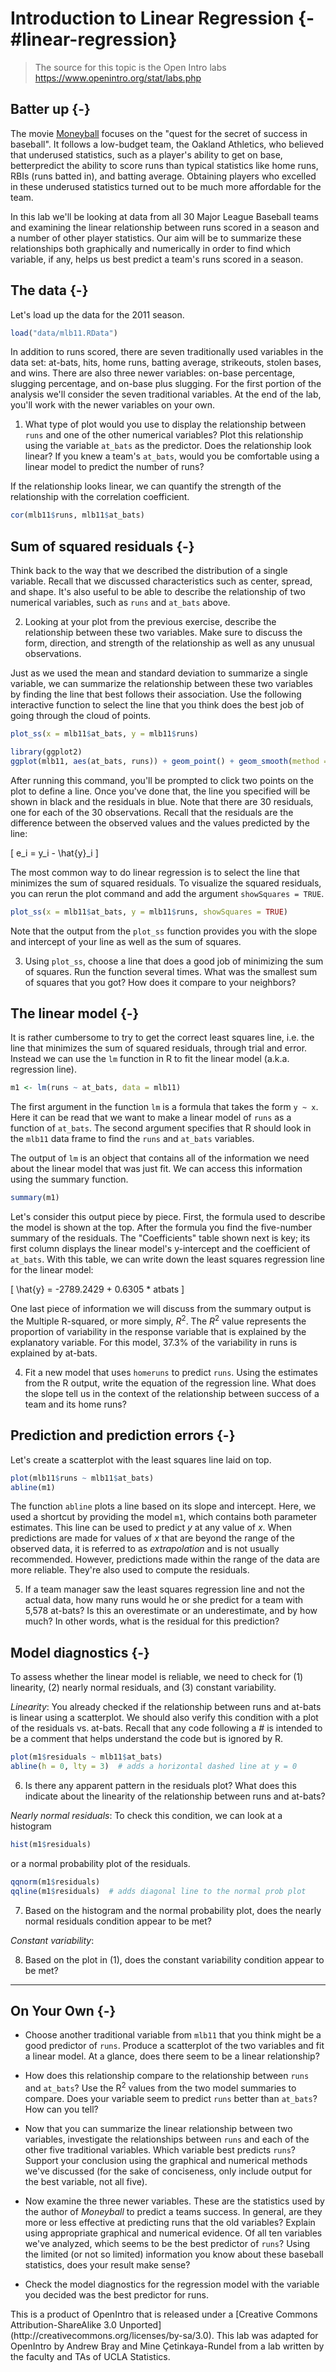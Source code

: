 
# Introduction to Linear Regression {-#linear-regression}

> The source for this topic is the Open Intro labs https://www.openintro.org/stat/labs.php

## Batter up {-}

The movie [Moneyball](http://en.wikipedia.org/wiki/Moneyball_(film)) focuses on
the "quest for the secret of success in baseball". It follows a low-budget team, 
the Oakland Athletics, who believed that underused statistics, such as a player's 
ability to get on base, betterpredict the ability to score runs than typical 
statistics like home runs, RBIs (runs batted in), and batting average. Obtaining 
players who excelled in these underused statistics turned out to be much more 
affordable for the team.

In this lab we'll be looking at data from all 30 Major League Baseball teams and
examining the linear relationship between runs scored in a season and a number 
of other player statistics. Our aim will be to summarize these relationships 
both graphically and numerically in order to find which variable, if any, helps 
us best predict a team's runs scored in a season.

## The data {-}

Let's load up the data for the 2011 season.


```r
load("data/mlb11.RData")
```

In addition to runs scored, there are seven traditionally used variables in the 
data set: at-bats, hits, home runs, batting average, strikeouts, stolen bases, 
and wins. There are also three newer variables: on-base percentage, slugging 
percentage, and on-base plus slugging. For the first portion of the analysis 
we'll consider the seven traditional variables. At the end of the lab, you'll 
work with the newer variables on your own.

1.  What type of plot would you use to display the relationship between `runs` 
    and one of the other numerical variables? Plot this relationship using the 
    variable `at_bats` as the predictor. Does the relationship look linear? If 
    you knew a team's `at_bats`, would you be comfortable using a linear model 
    to predict the number of runs?

If the relationship looks linear, we can quantify the strength of the
relationship with the correlation coefficient.


```r
cor(mlb11$runs, mlb11$at_bats)
```

## Sum of squared residuals {-}

Think back to the way that we described the distribution of a single variable. 
Recall that we discussed characteristics such as center, spread, and shape. It's
also useful to be able to describe the relationship of two numerical variables, 
such as `runs` and `at_bats` above.

2.  Looking at your plot from the previous exercise, describe the relationship 
    between these two variables. Make sure to discuss the form, direction, and 
    strength of the relationship as well as any unusual observations.

Just as we used the mean and standard deviation to summarize a single variable, 
we can summarize the relationship between these two variables by finding the 
line that best follows their association. Use the following interactive 
function to select the line that you think does the best job of going through 
the cloud of points.



```r
plot_ss(x = mlb11$at_bats, y = mlb11$runs)
```


```r
library(ggplot2)
ggplot(mlb11, aes(at_bats, runs)) + geom_point() + geom_smooth(method = "lm")
```


After running this command, you'll be prompted to click two points on the plot 
to define a line. Once you've done that, the line you specified will be shown in
black and the residuals in blue. Note that there are 30 residuals, one for each 
of the 30 observations. Recall that the residuals are the difference between the
observed values and the values predicted by the line:

\[
  e_i = y_i - \hat{y}_i
\]

The most common way to do linear regression is to select the line that minimizes
the sum of squared residuals. To visualize the squared residuals, you can rerun 
the plot command and add the argument `showSquares = TRUE`.


```r
plot_ss(x = mlb11$at_bats, y = mlb11$runs, showSquares = TRUE)
```

Note that the output from the `plot_ss` function provides you with the slope and
intercept of your line as well as the sum of squares.

3.  Using `plot_ss`, choose a line that does a good job of minimizing the sum of
    squares. Run the function several times. What was the smallest sum of 
    squares that you got? How does it compare to your neighbors?

## The linear model {-}

It is rather cumbersome to try to get the correct least squares line, i.e. the 
line that minimizes the sum of squared residuals, through trial and error. 
Instead we can use the `lm` function in R to fit the linear model (a.k.a. 
regression line).


```r
m1 <- lm(runs ~ at_bats, data = mlb11)
```

The first argument in the function `lm` is a formula that takes the form 
`y ~ x`. Here it can be read that we want to make a linear model of `runs` as a 
function of `at_bats`. The second argument specifies that R should look in the 
`mlb11` data frame to find the `runs` and `at_bats` variables.

The output of `lm` is an object that contains all of the information we need 
about the linear model that was just fit. We can access this information using 
the summary function.


```r
summary(m1)
```

Let's consider this output piece by piece. First, the formula used to describe 
the model is shown at the top. After the formula you find the five-number 
summary of the residuals. The "Coefficients" table shown next is key; its first 
column displays the linear model's y-intercept and the coefficient of `at_bats`.
With this table, we can write down the least squares regression line for the 
linear model:

\[
  \hat{y} = -2789.2429 + 0.6305 * atbats
\]

One last piece of information we will discuss from the summary output is the 
Multiple R-squared, or more simply, $R^2$. The $R^2$ value represents the 
proportion of variability in the response variable that is explained by the 
explanatory variable. For this model, 37.3% of the variability in runs is 
explained by at-bats.

4.  Fit a new model that uses `homeruns` to predict `runs`. Using the estimates 
    from the R output, write the equation of the regression line. What does the 
    slope tell us in the context of the relationship between success of a team 
    and its home runs?

## Prediction and prediction errors {-}

Let's create a scatterplot with the least squares line laid on top.


```r
plot(mlb11$runs ~ mlb11$at_bats)
abline(m1)
```

The function `abline` plots a line based on its slope and intercept. Here, we 
used a shortcut by providing the model `m1`, which contains both parameter 
estimates. This line can be used to predict $y$ at any value of $x$. When 
predictions are made for values of $x$ that are beyond the range of the observed
data, it is referred to as *extrapolation* and is not usually recommended. 
However, predictions made within the range of the data are more reliable. 
They're also used to compute the residuals.

5.  If a team manager saw the least squares regression line and not the actual 
    data, how many runs would he or she predict for a team with 5,578 at-bats? 
    Is this an overestimate or an underestimate, and by how much? In other 
    words, what is the residual for this prediction?

## Model diagnostics {-}

To assess whether the linear model is reliable, we need to check for (1) 
linearity, (2) nearly normal residuals, and (3) constant variability.

*Linearity*: You already checked if the relationship between runs and at-bats
is linear using a scatterplot. We should also verify this condition with a plot 
of the residuals vs. at-bats. Recall that any code following a *#* is intended
to be a comment that helps understand the code but is ignored by R.


```r
plot(m1$residuals ~ mlb11$at_bats)
abline(h = 0, lty = 3)  # adds a horizontal dashed line at y = 0
```

6.  Is there any apparent pattern in the residuals plot? What does this indicate
    about the linearity of the relationship between runs and at-bats?

*Nearly normal residuals*: To check this condition, we can look at a histogram


```r
hist(m1$residuals)
```

or a normal probability plot of the residuals.


```r
qqnorm(m1$residuals)
qqline(m1$residuals)  # adds diagonal line to the normal prob plot
```

7.  Based on the histogram and the normal probability plot, does the nearly 
    normal residuals condition appear to be met?

*Constant variability*:

8.  Based on the plot in (1), does the constant variability condition appear to 
    be met?
    
* * *

## On Your Own {-}

-   Choose another traditional variable from `mlb11` that you think might be a 
    good predictor of `runs`. Produce a scatterplot of the two variables and fit 
    a linear model. At a glance, does there seem to be a linear relationship?

-   How does this relationship compare to the relationship between `runs` and 
    `at_bats`? Use the R$^2$ values from the two model summaries to compare. 
    Does your variable seem to predict `runs` better than `at_bats`? How can you
    tell?

-   Now that you can summarize the linear relationship between two variables, 
    investigate the relationships between `runs` and each of the other five 
    traditional variables. Which variable best predicts `runs`? Support your 
    conclusion using the graphical and numerical methods we've discussed (for 
    the sake of conciseness, only include output for the best variable, not all 
    five).

-   Now examine the three newer variables. These are the statistics used by the 
    author of *Moneyball* to predict a teams success. In general, are they more 
    or less effective at predicting runs that the old variables? Explain using 
    appropriate graphical and numerical evidence. Of all ten variables we've 
    analyzed, which seems to be the best predictor of `runs`? Using the limited 
    (or not so limited) information you know about these baseball statistics, 
    does your result make sense?

-   Check the model diagnostics for the regression model with the variable you 
    decided was the best predictor for runs.

<div id="license">
This is a product of OpenIntro that is released under a [Creative Commons 
Attribution-ShareAlike 3.0 Unported](http://creativecommons.org/licenses/by-sa/3.0). 
This lab was adapted for OpenIntro by Andrew Bray and Mine &Ccedil;etinkaya-Rundel 
from a lab written by the faculty and TAs of UCLA Statistics.
</div>
